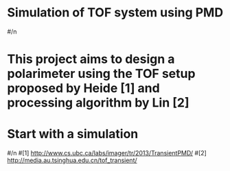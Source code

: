 # Simulation of TOF system using PMD
#/n
# This project aims to design a polarimeter using the TOF setup proposed by Heide [1] and processing algorithm by Lin [2]
# Start with a simulation
#/n
#[1] http://www.cs.ubc.ca/labs/imager/tr/2013/TransientPMD/
#[2] http://media.au.tsinghua.edu.cn/tof_transient/
